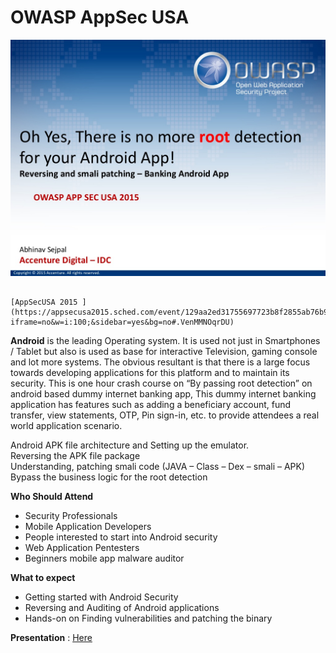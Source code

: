 # OWASP AppSec USA

![](../.gitbook/assets/oh-yes-there-is-no-more-root-detection-for-your-android-app-1-1024.jpg)

                                                                             [AppSecUSA 2015 ](https://appsecusa2015.sched.com/event/129aa2ed31755697723b8f2855ab76b9?iframe=no&w=i:100;&sidebar=yes&bg=no#.VenMMNOqrDU)

**Android** is the leading Operating system. It is used not just in Smartphones / Tablet but also is used as base for interactive Television, gaming console and lot more systems. The obvious resultant is that there is a large focus towards developing applications for this platform and to maintain its security. This is one hour crash course on “By passing root detection” on android based dummy internet banking app, This dummy internet banking application has features such as adding a beneficiary account, fund transfer, view statements, OTP, Pin sign-in, etc. to provide attendees a real world application scenario.   
  
Android APK file architecture and Setting up the emulator.  
Reversing the APK file package   
Understanding, patching smali code \(JAVA – Class – Dex – smali – APK\)  
Bypass the business logic for the root detection  
  
**Who Should Attend**  
- Security Professionals   
- Mobile Application Developers  
- People interested to start into Android security  
- Web Application Pentesters  
- Beginners mobile app malware auditor   
  
**What to expect**  
- Getting started with Android Security  
- Reversing and Auditing of Android applications  
- Hands-on on Finding vulnerabilities and patching the binary

**Presentation** : [Here](https://www.slideshare.net/abhinavsejpal/oh-yes-there-is-no-more-root-detection-for-your-android-app)

